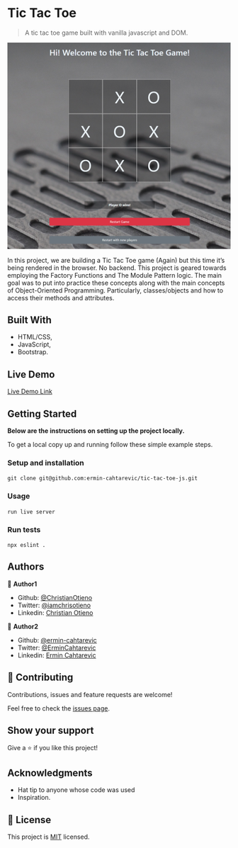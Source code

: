 # Tic Tac Toe

> A tic tac toe game built with vanilla javascript and DOM.

![screenshot](./src/img/screenshot.png)

In this project, we are building a Tic Tac Toe game (Again) but this time it’s being rendered in the browser. No backend. This project is geared towards employing the Factory Functions and The Module Pattern logic. The main goal was to put into practice these concepts along with the main concepts of Object-Oriented Programming. Particularly, classes/objects and how to access their methods and attributes.

## Built With

- HTML/CSS,
- JavaScript,
- Bootstrap.

## Live Demo

[Live Demo Link](https://raw.githack.com/ermin-cahtarevic/tic-tac-toe-js/feature/ticTacToe/index.html)

## Getting Started

**Below are the instructions on setting up the project locally.**

To get a local copy up and running follow these simple example steps.

### Setup and installation

```
git clone git@github.com:ermin-cahtarevic/tic-tac-toe-js.git
```

### Usage

```
run live server
```

### Run tests

```
npx eslint .
```

## Authors

👤 **Author1**

- Github: [@ChristianOtieno](https://github.com/ChristianOtieno)
- Twitter: [@iamchrisotieno](https://twitter.com/iamchrisotieno)
- Linkedin: [Christian Otieno](https://linkedin.com/linkedinhandle)

👤 **Author2**

- Github: [@ermin-cahtarevic](https://github.com/ermin-cahtarevic)
- Twitter: [@ErminCahtarevic](https://twitter.com/ErminCahtarevic)
- Linkedin: [Ermin Cahtarevic](https://www.linkedin.com/in/ermincahtarevic/)

## 🤝 Contributing

Contributions, issues and feature requests are welcome!

Feel free to check the [issues page](https://github.com/ermin-cahtarevic/tic-tac-toe-js/issues).

## Show your support

Give a ⭐️ if you like this project!

## Acknowledgments

- Hat tip to anyone whose code was used
- Inspiration.

## 📝 License

This project is [MIT](https://opensource.org/licenses/MIT) licensed.
